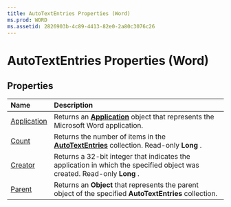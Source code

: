 ```yaml
---
title: AutoTextEntries Properties (Word)
ms.prod: WORD
ms.assetid: 2826903b-4c89-4413-82e0-2a80c3076c26
---
```



# AutoTextEntries Properties (Word)

## Properties



|**Name**|**Description**|
|:-----|:-----|
|[Application](autotextentries-application-property-word.md)|Returns an  **[Application](application-object-word.md)** object that represents the Microsoft Word application.|
|[Count](autotextentries-count-property-word.md)|Returns the number of items in the  **[AutoTextEntries](autotextentries-object-word.md)** collection. Read-only **Long** .|
|[Creator](autotextentries-creator-property-word.md)|Returns a 32-bit integer that indicates the application in which the specified object was created. Read-only  **Long** .|
|[Parent](autotextentries-parent-property-word.md)|Returns an  **Object** that represents the parent object of the specified **AutoTextEntries** collection.|

